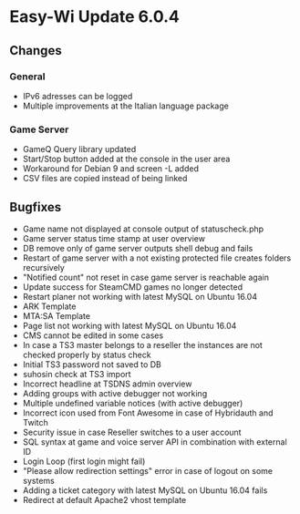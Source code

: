 # Easy-Wi Update 6.0.4

## Changes

### General

- IPv6 adresses can be logged
- Multiple improvements at the Italian language package

### Game Server

- GameQ Query library updated
- Start/Stop button added at the console in the user area
- Workaround for Debian 9 and screen -L added
- CSV files are copied instead of being linked

## Bugfixes

- Game name not displayed at console output of statuscheck.php
- Game server status time stamp at user overview
- DB remove only of game server outputs shell debug and fails
- Restart of game server with a not existing protected file creates folders recursively
- "Notified count" not reset in case game server is reachable again
- Update success for SteamCMD games no longer detected
- Restart planer not working with latest MySQL on Ubuntu 16.04
- ARK Template
- MTA:SA Template
- Page list not working with latest MySQL on Ubuntu 16.04
- CMS cannot be edited in some cases
- In case a TS3 master belongs to a reseller the instances are not checked properly by status check
- Initial TS3 password not saved to DB
- suhosin check at TS3 import
- Incorrect headline at TSDNS admin overview
- Adding groups with active debugger not working
- Multiple undefined variable notices (with active debugger)
- Incorrect icon used from Font Awesome in case of Hybridauth and Twitch
- Security issue in case Reseller switches to a user account
- SQL syntax at game and voice server API in combination with external ID
- Login Loop (first login might fail)
- "Please allow redirection settings" error in case of logout on some systems
- Adding a ticket category with latest MySQL on Ubuntu 16.04 fails
- Redirect at default Apache2 vhost template